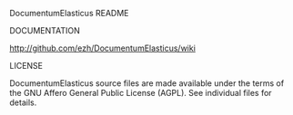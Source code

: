 DocumentumElasticus README

DOCUMENTATION

  http://github.com/ezh/DocumentumElasticus/wiki

LICENSE

  DocumentumElasticus source files are made available under the terms of the
  GNU Affero General Public License (AGPL).  See individual files for
  details.
